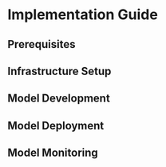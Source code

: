 # Implementation Guide

## Prerequisites

## Infrastructure Setup

## Model Development

## Model Deployment

## Model Monitoring
